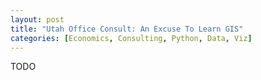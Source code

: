 ```yaml
---
layout: post
title: "Utah Office Consult: An Excuse To Learn GIS"
categories: [Economics, Consulting, Python, Data, Viz]
---
```


TODO